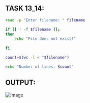 ## TASK 13_14:

```sh
read -p "Enter filename: " filename

if [[ ! -f $filename ]];
then
	echo "File does not exist!"
	
fi

count=$(wc -l < "$filename")

echo "Number of lines: $count"
```

## OUTPUT:

![image](https://github.com/user-attachments/assets/a5ac4e5e-bc84-4625-9920-1e5e5d98e28f)
